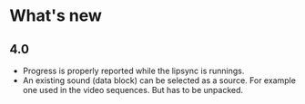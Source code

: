 
# What's new

## 4.0
- Progress is properly reported while the lipsync is runnings.
- An existing sound (data block) can be selected as a source. For example one used in the video sequences. But has to be unpacked.
